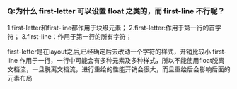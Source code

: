 ### Q:为什么 first-letter 可以设置 float 之类的，而 first-line 不行呢？

1.first-letter和first-line都作用于块级元素；
2.first-letter:作用于第一行的首字符；
3.first-line：作用于第一行的所有字符；

first-letter是在layout之后,已经确定后去改动一个字符的样式，开销比较小
first-line 作用于一行，一行中可能会有多种元素及多种样式，所以不能使用float脱离文档流，一旦脱离文档流，进行重绘的性能开销会很大，而且重绘后会影响后面的元素布局
